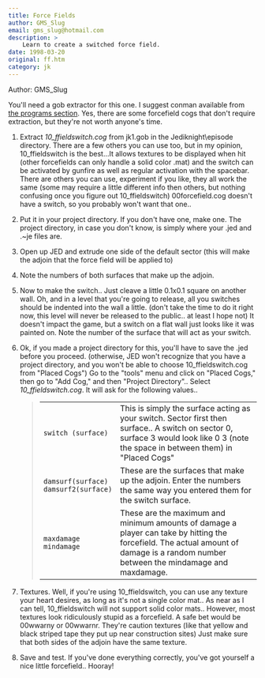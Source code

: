 ```yaml
---
title: Force Fields
author: GMS_Slug
email: gms_slug@hotmail.com
description: >
    Learn to create a switched force field.
date: 1998-03-20
original: ff.htm
category: jk
---
```


Author: GMS_Slug

  
You'll need a gob extractor for this one. I suggest conman available
from [the programs section](/programs/).
Yes, there are some forcefield cogs that don't require extraction, but
they're not worth anyone's time.  
  
1. Extract *10\_ffieldswitch.cog* from jk1.gob in the
Jediknight\\episode directory. There are a few others you can use too,
but in my opinion, 10\_ffieldswitch is the best...It allows textures to
be displayed when hit (other forcefields can only handle a solid color
.mat) and the switch can be activated by gunfire as well as regular
activation with the spacebar. There are others you can use, experiment
if you like, they all work the same (some may require a little different
info then others, but nothing confusing once you figure out
10\_ffieldswitch) 00forcefield.cog doesn't have a switch, so you
probably won't want that one..  
  
2. Put it in your project directory. If you don't have one, make one.
The project directory, in case you don't know, is simply where your .jed
and .\~je files are.  
  
3. Open up JED and extrude one side of the default sector (this will
make the adjoin that the force field will be applied to)  
  
4. Note the numbers of both surfaces that make up the adjoin.  
  
5. Now to make the switch.. Just cleave a little 0.1x0.1 square on
another wall. Oh, and in a level that you're going to release, all you
switches should be indented into the wall a little. (don't take the time
to do it right now, this level will never be released to the public.. at
least I hope not) It doesn't impact the game, but a switch on a flat
wall just looks like it was painted on. Note the number of the surface
that will act as your switch.  
  
6. Ok, if you made a project directory for this, you'll have to save
the .jed before you proceed. (otherwise, JED won't recognize that you
have a project directory, and you won't be able to choose
10\_ffieldswitch.cog from "Placed Cogs") Go to the "tools" menu and
click on "Placed Cogs," then go to "Add Cog," and then "Project
Directory".. Select *10\_ffieldswitch.cog*. It will ask for the
following values..  

    <div class="tutorial-table" markdown=1>

    > |                                           |    |
    > |-------------------------------------------|----|
    > | `switch (surface)`                        | This is simply the surface acting as your switch. Sector first then surface.. A switch on sector 0, surface 3 would look like 0 3 (note the space in between them) in "Placed Cogs" |
    > | `damsurf(surface)`<br>`damsurf2(surface)` | These are the surfaces that make up the adjoin. Enter the numbers the same way you entered them for the switch surface. |
    > | `maxdamage`<br />`mindamage`              | These are the maximum and minimum amounts of damage a player can take by hitting the forcefield. The actual amount of damage is a random number between the mindamage and maxdamage. |

    </div>
  
  
7. Textures. Well, if you're using 10\_ffieldswitch, you can use any
texture your heart desires, as long as it's not a single color mat.. As
near as I can tell, 10\_ffieldswitch will not support solid color mats..
However, most textures look ridiculously stupid as a forcefield. A safe
bet would be 00wwarny or 00wwarnr. They're caution textures (like that
yellow and black striped tape they put up near construction sites) Just
make sure that both sides of the adjoin have the same texture.  
  
8. Save and test. If you've done everything correctly, you've got
yourself a nice little forcefield.. Hooray\!
